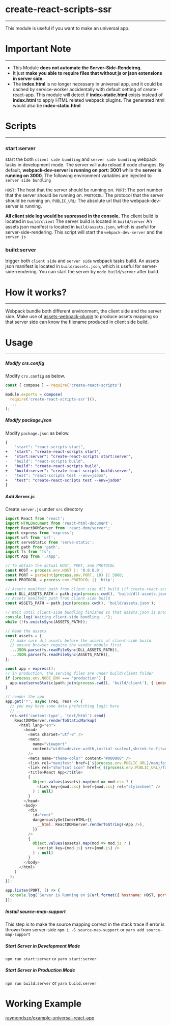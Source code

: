 # create-react-scripts-ssr
-----------------
This module is useful if you want to make an universal app.

# Important Note
-----------------
+ This Module **does not automate the Server-Side-Rendeirng.**
+ It just **make you able to require files that without js or json extensions in server side.**
+ The **index.html** is no longer necessary in universal app, and it could be cached by service-worker accidentally with default setting of create-react-app.
This module will detect if **index-static.html** exists instead of **index.html** to apply HTML related webpack plugins.
The generated html would also be **index-static.html**

# Scripts
-----------------
### start:server
start the both `client side bundling` and `server side bundling` webpack tasks in development mode.
The server will auto reload if code changes.
By default, **webpack-dev-server is running on port: 3001** while the **server is running on 3000**.
The following environment variables are injected to `server side bundling`

`HOST`: The host that the server should be running on.
`PORT`: The port number that the server should be running on.
`PROTOCOL`: The protocol that the server should be running on.
`PUBLIC_URL`: The absolute url that the webpack-dev-server is running.

**All client side log would be supressed in the console.**
The client build is located in `build/client`
The server build is located in `build/server`
An assets json manifest is located in `build/assets.json`, which is useful for server-side-rendering.
This script will start the `webpack-dev-server` and the `server.js`

### build:server
trigger both `client side` and `server side` webpack tasks build.
An assets json manifest is located in `build/assets.json`, which is useful for server-side-rendering.
You can start the server by `node build/server` after build.

# How it works?
----------------
Webpack bundle both different environment, the client side and the server side.
Make use of [assets-webpack-plugin](https://github.com/kossnocorp/assets-webpack-plugin) to produce assets mapping so that server side can know the filename produced in client side build.

# Usage
---------------
##### Modify crs.config
Modify `crs.config` as below.
```js
const { compose } = require('create-react-scripts')

module.exports = compose(
  require('create-react-scripts-ssr')(),
  ...
);
```

##### Modify package.json
Modify `package.json` as below.
```diff
{
-   "start": "react-scripts start",
+   "start": "create-react-scripts start",
+   "start:server": "create-react-scripts start:server",
-   "build": "react-scripts build",
+   "build": "create-react-scripts build",
+   "build:server": "create-react-scripts build:server",
-   "test": "react-scripts test --env=jsdom",
+   "test": "create-react-scripts test --env=jsdom"
}
```
##### Add Server.js
Create `server.js` under `src` directory
```js
import React from 'react';
import HTMLDocument from 'react-html-document';
import ReactDOMServer from 'react-dom/server';
import express from 'express';
import url from 'url';
import serveStatic from 'serve-static';
import path from 'path';
import fs from 'fs';
import App from './App';

// To obtain the actual HOST, PORT, and PROTOCOL
const HOST = process.env.HOST || '0.0.0.0';
const PORT = parseInt(process.env.PORT, 10) || 5000;
const PROTOCOL = process.env.PROTOCOL || 'http';

// Assets manifest path from client-side dll build (if create-react-scripts-dll is using)
const DLL_ASSETS_PATH = path.join(process.cwd(), 'build/dll-assets.json');
// Assets manifest path from client-side build
const ASSETS_PATH = path.join(process.cwd(), 'build/assets.json');

// Wait until client-side bundling finished so that assets.json is produced
console.log('Waiting client-side bundling...');
while (!fs.existsSync(ASSETS_PATH));

// Read the assets
const assets = {
  // make sure dll assets before the assets of client-side build
  // ensure browser require the vendor module first
  ...JSON.parse(fs.readFileSync(DLL_ASSETS_PATH)),
  ...JSON.parse(fs.readFileSync(ASSETS_PATH)),
};

const app = express();
// in production, the serving files are under build/client folder
if (process.env.NODE_ENV === 'production') {
  app.use(serveStatic(path.join(process.cwd(), 'build/client'), { index: false }));
}

// render the app
app.get('*', async (req, res) => {
  // you may have some data prefetching logic here
  // ...
  res.set('content-type', 'text/html').send(
    ReactDOMServer.renderToStaticMarkup(
      <html lang="en">
        <head>
          <meta charSet="utf-8" />
          <meta
            name="viewport"
            content="width=device-width,initial-scale=1,shrink-to-fit=no"
          />
          <meta name="theme-color" content="#000000" />
          <link rel="manifest" href={`${process.env.PUBLIC_URL}/manifest.json`} />
          <link rel="shortcut icon" href={`${process.env.PUBLIC_URL}/favicon.ico`} />
          <title>React App</title>
          {
            Object.values(assets).map(mod => mod.css ? (
              <link key={mod.css} href={mod.css} rel="stylesheet" />
            ) : null)
          }
        </head>
        <body>
          <div
            id="root"
            dangerouslySetInnerHTML={{
              __html: ReactDOMServer.renderToString(<App />),
            }}
          />
          {
            Object.values(assets).map(mod => mod.js ? (
              <script key={mod.js} src={mod.js} />
            ) : null)
          }
        </body>
      </html>
    )
  );
});

app.listen(PORT, () => {
  console.log(`Server is Running on ${url.format({ hostname: HOST, port: PORT, protocol: PROTOCOL })}!`);
});
```

##### Install source-map-support
This step is to make the source mapping correct in the stack trace if error is thrown from server-side
`npm i -S source-map-support` or `yarn add source-map-support`

##### Start Server in Development Mode
`npm run start:server` or `yarn start:server`

##### Start Server in Production Mode
`npm run build:server` or `yarn build:server`

# Working Example
[raymondsze/example-universal-react-app](https://github.com/raymondsze/create-react-scripts/packages/example-universal-react-app)
